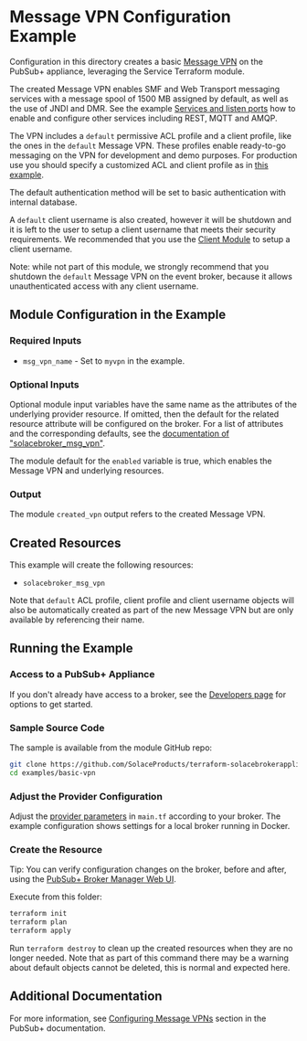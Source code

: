 # Message VPN Configuration Example

Configuration in this directory creates a basic [Message VPN](https://docs.solace.com/Features/VPN/Managing-Message-VPNs.htm) on the PubSub+ appliance, leveraging the Service Terraform module.

The created Message VPN enables SMF and Web Transport messaging services with a message spool of 1500 MB assigned by default, as well as the use of JNDI and DMR. See the example [Services and listen ports](examples/services-and-listen-ports) how to enable and configure other services including REST, MQTT and AMQP.

The VPN includes a `default` permissive ACL profile and a client profile, like the ones in the `default` Message VPN.
These profiles enable ready-to-go messaging on the VPN for development and demo purposes. For production use you should specify a customized ACL and client profile as in [this example](examples/customized-client-and-acl-profiles).

The default authentication method will be set to basic authentication with internal database.

 A `default` client username is also created, however it will be shutdown and it is left to the user to setup a client username that meets their security requirements. We recommended that you use the [Client Module](https://registry.terraform.io/modules/SolaceProducts/client/solacebrokerappliance/latest) to setup a client username.

 Note: while not part of this module, we strongly recommend that you shutdown the `default` Message VPN on the event broker, because it allows unauthenticated access with any client username.

## Module Configuration in the Example

### Required Inputs

* `msg_vpn_name` - Set to `myvpn` in the example.

### Optional Inputs

Optional module input variables have the same name as the attributes of the underlying provider resource. If omitted, then the default for the related resource attribute will be configured on the broker. For a list of attributes and the corresponding defaults, see the [documentation of "solacebroker_msg_vpn"](https://registry.terraform.io/providers/SolaceProducts/solacebrokerappliance/latest/docs/resources/msg_vpn#optional).

The module default for the `enabled` variable is true, which enables the Message VPN and underlying resources.

### Output

The module `created_vpn` output refers to the created Message VPN.

## Created Resources

This example will create the following resources:

* `solacebroker_msg_vpn`

Note that `default` ACL profile, client profile and client username objects will also be automatically created as part of the new Message VPN but are only available by referencing their name.

## Running the Example

### Access to a PubSub+ Appliance

If you don't already have access to a broker, see the [Developers page](https://www.solace.dev/) for options to get started.

### Sample Source Code

The sample is available from the module GitHub repo:

```bash
git clone https://github.com/SolaceProducts/terraform-solacebrokerappliance-service.git
cd examples/basic-vpn
```

### Adjust the Provider Configuration

Adjust the [provider parameters](https://registry.terraform.io/providers/SolaceProducts/solacebrokerappliance/latest/docs#schema) in `main.tf` according to your broker. The example configuration shows settings for a local broker running in Docker.

### Create the Resource

Tip: You can verify configuration changes on the broker, before and after, using the [PubSub+ Broker Manager Web UI](https://docs.solace.com/Admin/Broker-Manager/PubSub-Manager-Overview.htm).

Execute from this folder:

```bash
terraform init
terraform plan
terraform apply
```

Run `terraform destroy` to clean up the created resources when they are no longer needed. Note that as part of this command there may be a warning about default objects cannot be deleted, this is normal and expected here.

## Additional Documentation

For more information, see [Configuring Message VPNs](https://docs.solace.com/Features/VPN/Configuring-VPNs.htm) section in the PubSub+ documentation.
